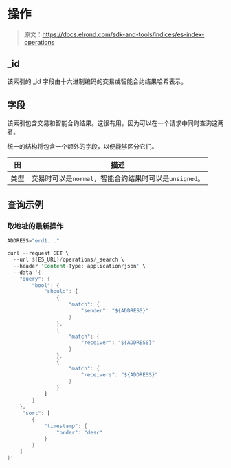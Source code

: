 # 操作

> 原文：<https://docs.elrond.com/sdk-and-tools/indices/es-index-operations>

 ## _id

该索引的 _id 字段由十六进制编码的交易或智能合约结果哈希表示。

## 字段

该索引包含交易和智能合约结果。这很有用，因为可以在一个请求中同时查询这两者。

统一的结构将包含一个额外的字段，以便能够区分它们。

| 田 | 描述 |
| --- | --- |
| 类型 | 交易时可以是`normal`，智能合约结果时可以是`unsigned`。 |

## 查询示例

### 取地址的最新操作

```rust
ADDRESS="erd1..."

curl --request GET \
  --url ${ES_URL}/operations/_search \
  --header 'Content-Type: application/json' \
  --data '{
    "query": {
        "bool": {
            "should": [
                {
                    "match": {
                        "sender": "${ADDRESS}"
                    }
                },
                {
                    "match": {
                        "receiver": "${ADDRESS}"
                    }
                },
                {
                    "match": {
                        "receivers": "${ADDRESS}"
                    }
                }
            ]
        }
    },
     "sort": [
        {
            "timestamp": {
                "order": "desc"
            }
        }
    ]
}' 
```